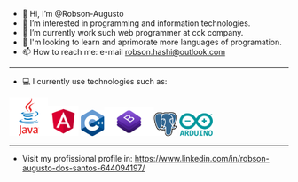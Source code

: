 - 👋 Hi, I’m @Robson-Augusto
- 👀 I’m interested in programming and information technologies.
- 🌱 I’m currently work such web programmer at cck company.
- 💞️ I'm looking to learn and aprimorate more languages of programation.
- 📫 How to reach me: e-mail robson.hashi@outlook.com
------------------------------------------------------------
- 💻 I currently use technologies such as:
 
<img src="java.png" width="70"><img src="angular.png" width="55">   <img src="c++.png" width="42"><img src="bootstrap.png" width="90"><img src="postgres.png" width="42">      <img src="arduino.png" width="60">

------------------------------------------------------------
- Visit my profissional profile in: https://www.linkedin.com/in/robson-augusto-dos-santos-644094197/
